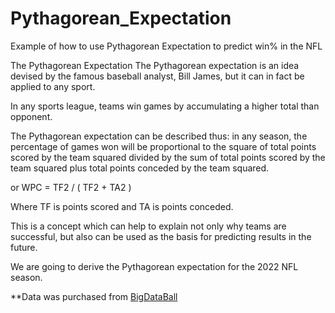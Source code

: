 # Pythagorean_Expectation
Example of how to use Pythagorean Expectation to predict win% in the NFL

The Pythagorean Expectation
The Pythagorean expectation is an idea devised by the famous baseball analyst, Bill James, but it can in fact be applied to any sport.

In any sports league, teams win games by accumulating a higher total than opponent.

The Pythagorean expectation can be described thus: in any season, the percentage of games won will be proportional to the square of total points scored by the team squared divided by the sum of total points scored by the team squared plus total points conceded by the team squared.

or WPC = TF2 / ( TF2 + TA2 )

Where TF is points scored and TA is points conceded.

This is a concept which can help to explain not only why teams are successful, but also can be used as the basis for predicting results in the future.

We are going to derive the Pythagorean expectation for the 2022 NFL season.

**Data was purchased from [BigDataBall](https://www.bigdataball.com)
